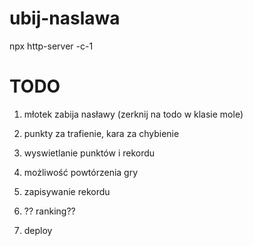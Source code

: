 # ubij-naslawa

npx http-server -c-1

# TODO

1. młotek zabija nasławy (zerknij na todo w klasie mole)
2. punkty za trafienie, kara za chybienie
3. wyswietlanie punktów i rekordu
4. możliwość powtórzenia gry
5. zapisywanie rekordu

6. ?? ranking??

7. deploy